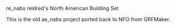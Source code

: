 re_nabsreldred's North American Building SetThis is the old ae_nabs project ported back to NFO from GRFMaker.